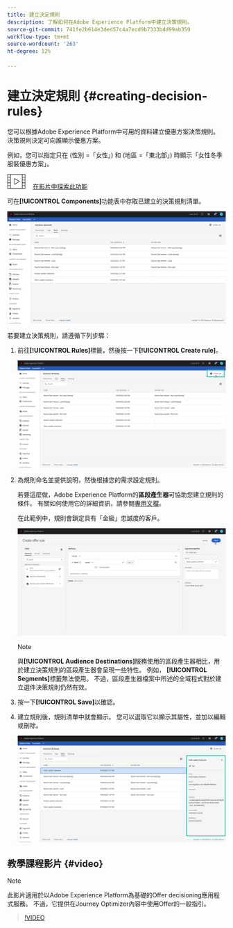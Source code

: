 ```yaml
---
title: 建立決定規則
description: 了解如何在Adobe Experience Platform中建立決策規則。
source-git-commit: 741fe2b614e3ded57c4a7ecd9b7333bdd99ab359
workflow-type: tm+mt
source-wordcount: '263'
ht-degree: 12%

---
```


# 建立決定規則 {#creating-decision-rules}

您可以根據Adobe Experience Platform中可用的資料建立優惠方案決策規則。 決策規則決定可向誰顯示優惠方案。

例如，您可以指定只在 (性別 =「女性」) 和 (地區 =「東北部」) 時顯示「女性冬季服裝優惠方案」。

![](../../assets/do-not-localize/how-to-video.png) [在影片中探索此功能](#video)

可在&#x200B;**[!UICONTROL Components]**&#x200B;功能表中存取已建立的決策規則清單。

![](../../assets/decision_rules_list.png)

若要建立決策規則，請遵循下列步驟：

1. 前往&#x200B;**[!UICONTROL Rules]**&#x200B;標籤，然後按一下&#x200B;**[!UICONTROL Create rule]**。

   ![](../../assets/offers_decision_rule_creation.png)

1. 為規則命名並提供說明，然後根據您的需求設定規則。

   若要這麼做，Adobe Experience Platform的&#x200B;**區段產生器**&#x200B;可協助您建立規則的條件。 有關如何使用它的詳細資訊，請參閱[專用文檔](https://experienceleague.adobe.com/docs/experience-platform/segmentation/ui/segment-builder.html)。

   在此範例中，規則會鎖定具有「金級」忠誠度的客戶。

   ![](../../assets/offers_decision_rule_creation_segment.png)

   >[!NOTE]
   >
   >與&#x200B;**[!UICONTROL Audience Destinations]**&#x200B;服務使用的區段產生器相比，用於建立決策規則的區段產生器會呈現一些特性。 例如， **[!UICONTROL Segments]**&#x200B;標籤無法使用。 不過，區段產生器檔案中所述的全域程式對於建立選件決策規則仍然有效。

1. 按一下&#x200B;**[!UICONTROL Save]**&#x200B;以確認。

1. 建立規則後，規則清單中就會顯示。 您可以選取它以顯示其屬性，並加以編輯或刪除。

   ![](../../assets/rule_created.png)

## 教學課程影片 {#video}

>[!NOTE]
>
>此影片適用於以Adobe Experience Platform為基礎的Offer decisioning應用程式服務。 不過，它提供在Journey Optimizer內容中使用Offer的一般指引。

>[!VIDEO](https://video.tv.adobe.com/v/329373?quality=12)
